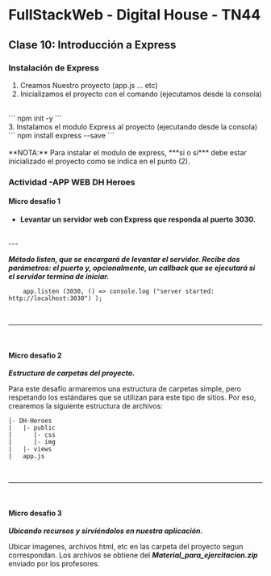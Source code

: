# FullStackWeb - Digital House - TN44

## Clase 10: Introducción a Express

### **Instalación de Express**
1. Creamos Nuestro proyecto (app.js ... etc)
2. Inicializamos el proyecto con el comando (ejecutamos desde la consola)
<br>
        ```
            npm init -y
        ```
<br>
3. Instalamos el modulo Express al proyecto (ejecutando desde la consola)
<br>
        ```
            npm install express --save
        ```
<br> <br>
**NOTA:** Para instalar el modulo de express, ***si o si*** debe estar inicializado el proyecto como se indica en el punto (2).


### **Actividad -APP WEB DH Heroes** 

#### **Micro desafio 1**

- **Levantar un servidor web con Express que responda al puerto 3030.**
<br>
---


***Método listen, que se encargará de levantar el servidor. Recibe dos parámetros: el puerto y, opcionalmente, un callback que se ejecutará si el servidor termina de iniciar.***
```
    app.listen (3030, () => console.log ("server started: http://localhost:3030") ); 
```
<br>

---
<br>

#### **Micro desafio 2**
***Estructura de carpetas del proyecto.***

Para este desafío armaremos una estructura de carpetas simple, pero respetando los estándares que se utilizan para este tipo de sitios. Por eso, crearemos la siguiente estructura de archivos:
```
|- DH-Heroes
|   |- public 
|      |- css
|      |- img
|   |- views
|   app.js
```
<br>

---
<br>

#### **Micro desafio 3**
***Ubicando recursos y sirviéndolos en nuestra aplicación.***

Ubicar imagenes, archivos html, etc en las carpeta del proyecto segun correspondan. Los archivos se obtiene del ***Material_para_ejercitacion.zip*** enviado por los profesores.